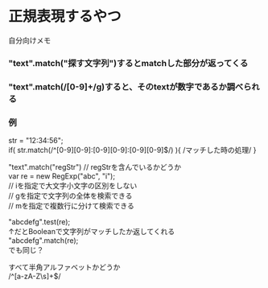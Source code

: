 # 正規表現するやつ
自分向けメモ  

### "text".match("探す文字列")するとmatchした部分が返ってくる  

### "text".match(/[0-9]+/g)すると、そのtextが数字であるか調べられる

### 例
str = "12:34:56";  
if( str.match(/^[0-9][0-9]:[0-9][0-9]:[0-9][0-9]$/) ){ /マッチした時の処理/ }  
  
"text".match("regStr") // regStrを含んでいるかどうか  
var re = new RegExp("abc", "i");  
// iを指定で大文字小文字の区別をしない  
// gを指定で文字列の全体を検索できる  
// mを指定で複数行に分けて検索できる  
  

"abcdefg".test(re);  
↑だとBooleanで文字列がマッチしたか返してくれる  
"abcdefg".match(re);  
でも同じ？

すべて半角アルファベットかどうか  
/^[a-zA-Z\s]+$/  